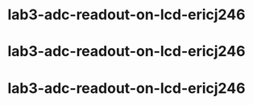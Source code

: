 # lab3-adc-readout-on-lcd-ericj246
# lab3-adc-readout-on-lcd-ericj246
# lab3-adc-readout-on-lcd-ericj246
